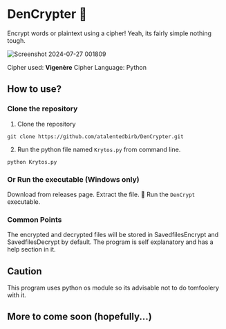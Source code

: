 # DenCrypter 🧩

Encrypt words or plaintext using a cipher! Yeah, its fairly simple nothing tough. 

![Screenshot 2024-07-27 001809](https://github.com/user-attachments/assets/af446acc-c088-4d27-8f6e-7e7eeb9dfb2c)

Cipher used: **Vigenère** Cipher
Language: Python

## How to use?

### Clone the repository

1. Clone the repository
```Github
git clone https://github.com/atalentedbirb/DenCrypter.git
```
2. Run the python file named `Krytos.py` from command line. 
```
python Krytos.py
``` 
### Or Run the executable (Windows only)

Download from releases page. Extract the file.
🧠 Run the ```DenCrypt``` executable.
### Common Points

The encrypted and decrypted files will be stored in SavedfilesEncrypt and SavedfilesDecrypt by default. The program is self explanatory and has a help section in it.

## Caution

This program uses python os module so its advisable not to do tomfoolery with it. 

## More to come soon (hopefully...)
